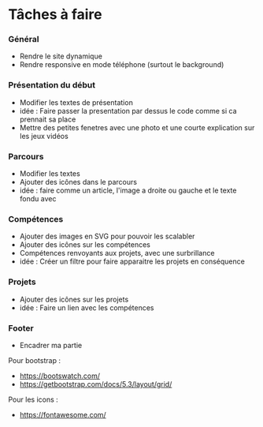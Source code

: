 # Tâches à faire

### Général

- Rendre le site dynamique
- Rendre responsive en mode téléphone (surtout le background)

### Présentation du début

- Modifier les textes de présentation
- idée : Faire passer la presentation par dessus le code comme si ca prennait sa place
- Mettre des petites fenetres avec une photo et une courte explication sur les jeux vidéos

### Parcours

- Modifier les textes
- Ajouter des icônes dans le parcours
- idée : faire comme un article, l'image a droite ou gauche et le texte fondu avec

### Compétences

- Ajouter des images en SVG pour pouvoir les scalabler
- Ajouter des icônes sur les compétences
- Compétences renvoyants aux projets, avec une surbrillance
- idée : Créer un filtre pour faire apparaitre les projets en conséquence

### Projets

- Ajouter des icônes sur les projets
- idée : Faire un lien avec les compétences

### Footer

- Encadrer ma partie

Pour bootstrap :
- https://bootswatch.com/
- https://getbootstrap.com/docs/5.3/layout/grid/

Pour les icons :
- https://fontawesome.com/